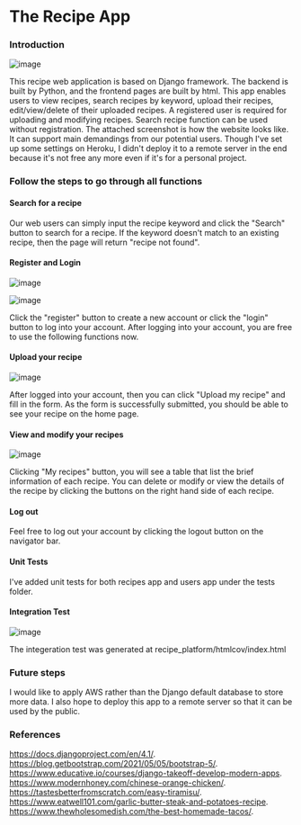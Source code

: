 # The Recipe App

### Introduction
![image](https://user-images.githubusercontent.com/31623888/226194939-7b2bc815-02ce-4ad4-b77e-396e23713403.png)

This recipe web application is based on Django framework. The backend is built by Python, and the frontend pages are built by html. This app enables users to view recipes, search recipes by keyword, upload their recipes, edit/view/delete of their uploaded recipes. A registered user is required for uploading and modifying recipes. Search recipe function can be used without registration. The attached screenshot is how the website looks like. It can support main demandings from our potential users. Though I've set up some settings on Heroku, I didn't deploy it to a remote server in the end because it's not free any more even if it's for a personal project.

### Follow the steps to go through all functions
#### Search for a recipe
Our web users can simply input the recipe keyword and click the "Search" button to search for a recipe. If the keyword doesn't match to an existing recipe, then the page will return "recipe not found". 

#### Register and Login
![image](https://user-images.githubusercontent.com/31623888/226204203-a70f4199-ee54-4c85-a9f5-92126cf8b838.png)

![image](https://user-images.githubusercontent.com/31623888/226204235-fab2516e-50ca-43cb-a0ec-a96b8cd88cb4.png)

Click the "register" button to create a new account or click the "login" button to log into your account. After logging into your account, you are free to use the following functions now.

#### Upload your recipe
![image](https://user-images.githubusercontent.com/31623888/226201062-92584f7d-9468-47a8-8526-ada7fd5b7826.png)

After logged into your account, then you can click "Upload my recipe" and fill in the form. As the form is successfully submitted, you should be able to see your recipe on the home page. 

#### View and modify your recipes
![image](https://user-images.githubusercontent.com/31623888/226201039-6a65ae9e-779c-42dd-9a07-0884ea6b26fd.png)

Clicking "My recipes" button, you will see a table that list the brief information of each recipe. You can delete or modify or view the details of the recipe by clicking the buttons on the right hand side of each recipe. 

#### Log out
Feel free to log out your account by clicking the logout button on the navigator bar.

#### Unit Tests
I've added unit tests for both recipes app and users app under the tests folder.

#### Integration Test

![image](https://user-images.githubusercontent.com/31623888/226202500-466b6456-9aab-4c0e-9c45-7b6e53d80357.png)

The integeration test was generated at recipe_platform/htmlcov/index.html

### Future steps
I would like to apply AWS rather than the Django default database to store more data. I also hope to deploy this app to a remote server so that it can be used by the public.

### References
https://docs.djangoproject.com/en/4.1/. 
https://blog.getbootstrap.com/2021/05/05/bootstrap-5/. 
https://www.educative.io/courses/django-takeoff-develop-modern-apps. 
https://www.modernhoney.com/chinese-orange-chicken/. 
https://tastesbetterfromscratch.com/easy-tiramisu/. 
https://www.eatwell101.com/garlic-butter-steak-and-potatoes-recipe. 
https://www.thewholesomedish.com/the-best-homemade-tacos/. 

